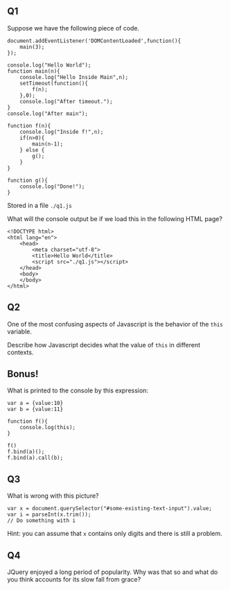 Q1
--

Suppose we have the following piece of code.

    document.addEventListener('DOMContentLoaded',function(){
		main(3);
	});
	
	console.log("Hello World");
	function main(n){
		console.log("Hello Inside Main",n);
		setTimeout(function(){
			f(n);
		},0);	
		console.log("After timeout.");
	}
	console.log("After main");
	
	function f(n){
		console.log("Inside f!",n);
		if(n>0){
			main(n-1);
		} else {
			g();
		}
	}
	
	function g(){
		console.log("Done!");
	}
	
Stored in a file `./q1.js`
	
What will the console output be if we load this in the following HTML page?

	<!DOCTYPE html>
	<html lang="en">
		<head>
			<meta charset="utf-8">
			<title>Hello World</title>
			<script src="./q1.js"></script>
		</head>
		<body>
		</body>
	</html>

Q2
--

One of the most confusing aspects of Javascript is the behavior of the
`this` variable.

Describe how Javascript decides what the value of `this` in different
contexts.

Bonus!
------

What is printed to the console by this expression:

    var a = {value:10}
	var b = {value:11}
	
	function f(){
		console.log(this);
	}
	
	f()
	f.bind(a)();
	f.bind(a).call(b);
	
Q3
--

What is wrong with this picture?

    var x = document.querySelector("#some-existing-text-input").value;
    var i = parseInt(x.trim());
	// Do something with i
	
Hint: you can assume that `x` contains only digits and there is still
a problem.

Q4
--

JQuery enjoyed a long period of popularity. Why was that so and what
do you think accounts for its slow fall from grace? 


